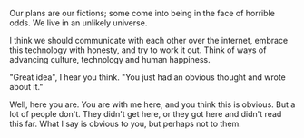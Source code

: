 <!--
.. title: Fiction
.. slug: fiction 
.. date: 2019-08-23 19:52:07 UTC+02:00
.. tags:
.. category: 
.. link: 
.. description: 
.. type: text
.. status:
-->

Our plans are our fictions; some come into being in the face of horrible odds. We live in an unlikely universe.

I think we should communicate with each other over the internet, embrace this technology with honesty, and try to work it out. Think of ways of advancing culture, technology and human happiness.

"Great idea", I hear you think. "You just had an obvious thought and wrote about it."

Well, here you are. You are with me here, and you think this is obvious. But a lot of people don't. They didn't get here, or they got here and didn't read this far. What I say is obvious to you, but perhaps not to them.

